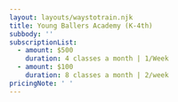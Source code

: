 ```yaml
---
layout: layouts/waystotrain.njk
title: Young Ballers Academy (K-4th)
subbody: ''
subscriptionList:
  - amount: $500
    duration: 4 classes a month | 1/Week
  - amount: $100
    duration: 8 classes a month | 2/week
pricingNote: ' '
---
```


